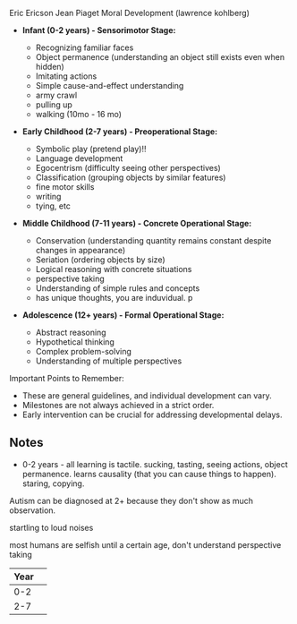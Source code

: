 Eric Ericson
Jean Piaget
Moral Development (lawrence kohlberg)

- **Infant (0-2 years) - Sensorimotor Stage:**
    
    - Recognizing familiar faces 
    - Object permanence (understanding an object still exists even when hidden) 
    - Imitating actions 
    - Simple cause-and-effect understanding
    - army crawl
    - pulling up
    - walking (10mo - 16 mo)
    
- **Early Childhood (2-7 years) - Preoperational Stage:**
    
    - Symbolic play (pretend play)!!
    - Language development
    - Egocentrism (difficulty seeing other perspectives) 
    - Classification (grouping objects by similar features) 
    - fine motor skills
    - writing
    - tying, etc
    
- **Middle Childhood (7-11 years) - Concrete Operational Stage:**
    
    - Conservation (understanding quantity remains constant despite changes in appearance) 
    - Seriation (ordering objects by size) 
    - Logical reasoning with concrete situations 
    - perspective taking
    - Understanding of simple rules and concepts 
    - has unique thoughts, you are induvidual. p
    
- **Adolescence (12+ years) - Formal Operational Stage:**
    
    - Abstract reasoning 
    - Hypothetical thinking 
    - Complex problem-solving 
    - Understanding of multiple perspectives 
    

Important Points to Remember:

- These are general guidelines, and individual development can vary.
- Milestones are not always achieved in a strict order.
- Early intervention can be crucial for addressing developmental delays.

## Notes

- 0-2 years - all learning is tactile. sucking, tasting, seeing actions, object permanence. learns causality (that you can cause things to happen). staring, copying.

Autism can be diagnosed at 2+ because they don't show as much observation.

startling to loud noises

most humans are selfish until a certain age, don't understand perspective taking

| Year |     |
| ---- | --- |
| 0-2  |     |
| 2-7  |     |

